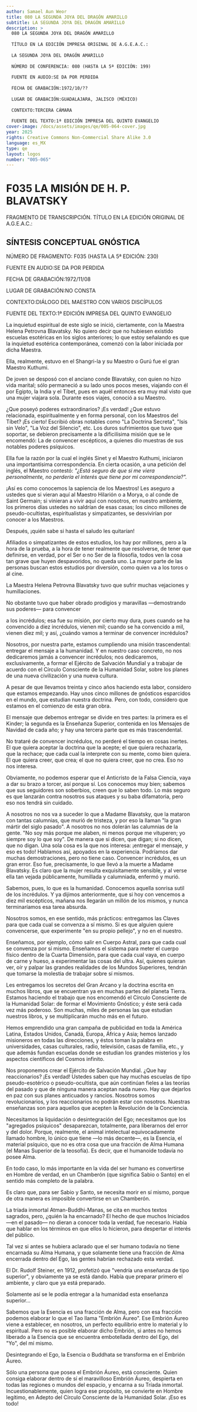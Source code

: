 ```yaml
---
author: Samael Aun Weor
title: 080 LA SEGUNDA JOYA DEL DRAGÓN AMARILLO
subtitle: LA SEGUNDA JOYA DEL DRAGÓN AMARILLO
description: >
  080 LA SEGUNDA JOYA DEL DRAGÓN AMARILLO
  
  TÍTULO EN LA EDICIÓN IMPRESA ORIGINAL DE A.G.E.A.C.:
  
  LA SEGUNDA JOYA DEL DRAGÓN AMARILLO
  
  NÚMERO DE CONFERENCIA: 080 (HASTA LA 5ª EDICIÓN: 199)
  
  FUENTE EN AUDIO:SE DA POR PERDIDA
  
  FECHA DE GRABACIÓN:1972/10/??
  
  LUGAR DE GRABACIÓN:GUADALAJARA, JALISCO (MÉXICO)
  
  CONTEXTO:TERCERA CÁMARA
  
  FUENTE DEL TEXTO:1ª EDICIÓN IMPRESA DEL QUINTO EVANGELIO
cover-image: /docs/assets/images/qe/005-064-cover.jpg
year: 2025
rights: Creative Commons Non-Commercial Share Alike 3.0
language: es_MX
type: qe
layout: logos
number: "005-065"
---
```

# F035 LA MISIÓN DE H. P. BLAVATSKY

FRAGMENTO DE TRANSCRIPCIÓN. TÍTULO EN LA EDICIÓN ORIGINAL DE A.G.E.A.C.:

## SÍNTESIS CONCEPTUAL GNÓSTICA

NÚMERO DE FRAGMENTO: F035 (HASTA LA 5ª EDICIÓN: 230)

FUENTE EN AUDIO:SE DA POR PERDIDA

FECHA DE GRABACIÓN:1972/11/08

LUGAR DE GRABACIÓN:NO CONSTA

CONTEXTO:DIÁLOGO DEL MAESTRO CON VARIOS DISCÍPULOS

FUENTE DEL TEXTO:1ª EDICIÓN IMPRESA DEL QUINTO EVANGELIO

La inquietud espiritual de este siglo se inició, ciertamente, con la Maestra Helena Petrovna Blavatsky. No quiero decir que no hubiesen existido escuelas esotéricas en los siglos anteriores; lo que estoy señalando es que la inquietud esotérica contemporánea, comenzó con la labor iniciada por dicha Maestra.

Ella, realmente, estuvo en el Shangri-la y su Maestro o Gurú fue el gran Maestro Kuthumi.

De joven se desposó con el anciano conde Blavatsky, con quien no hizo vida marital; sólo permaneció a su lado unos pocos meses, viajando con él por Egipto, la India y el Tíbet, pues en aquél entonces era muy mal visto que una mujer viajara sola. Durante esos viajes, conoció a su Maestro.

¿Que poseyó poderes extraordinarios? ¡Es verdad! ¿Que estuvo relacionada, espiritualmente y en forma personal, con los Maestros del Tíbet? ¡Es cierto! Escribió obras notables como "La Doctrina Secreta", "Isis sin Velo", "La Voz del Silencio", etc. Los duros sufrimientos que tuvo que soportar, se debieron precisamente a la dificilísima misión que se le encomendó: La de convencer escépticos, a quienes dio muestras de sus notables poderes psíquicos.

Ella fue la razón por la cual el inglés Sinet y el Maestro Kuthumi, iniciaron una importantísima correspondencia. En cierta ocasión, a una petición del inglés, el Maestro contestó: *"¿Está seguro de que si me viera personalmente, no perdería el interés que tiene por mi correspondencia?".*

¡Así es como conocemos la sapiencia de los Maestros! Les aseguro a ustedes que si vieran aquí al Maestro Hilarión o a Morya, o al conde de Saint Germain; si vinieran a vivir aquí con nosotros, en nuestro ambiente, los primeros días ustedes no saldrían de esas casas; los cinco millones de pseudo-ocultistas, espiritualistas y simpatizantes, se desvivirían por conocer a los Maestros.

Después, ¡quién sabe si hasta el saludo les quitarían!

Afiliados o simpatizantes de estos estudios, los hay por millones, pero a la hora de la prueba, a la hora de tener realmente que resolverse, de tener que definirse, en verdad, por el Ser o no Ser de la filosofía, todos ven la cosa tan grave que huyen despavoridos, no queda uno. La mayor parte de las personas buscan estos estudios por diversión, como quien va a los toros o al cine.

La Maestra Helena Petrovna Blavatsky tuvo que sufrir muchas vejaciones y humillaciones.

No obstante tuvo que haber obrado prodigios y maravillas —demostrando sus poderes— para convencer

a los incrédulos; esa fue su misión, por cierto muy dura, pues cuando se ha convencido a diez incrédulos, vienen mil; cuando se ha convencido a mil, vienen diez mil; y así, ¿cuándo vamos a terminar de convencer incrédulos?

Nosotros, por nuestra parte, estamos cumpliendo una misión trascendental: entregar el mensaje a la humanidad. Y en nuestro caso concreto, no nos dedicaremos jamás a convencer incrédulos; nos dedicaremos, exclusivamente, a formar el Ejército de Salvación Mundial y a trabajar de acuerdo con el Círculo Consciente de la Humanidad Solar, sobre los planes de una nueva civilización y una nueva cultura.

A pesar de que llevamos treinta y cinco años haciendo esta labor, considero que estamos empezando. Hay unos cinco millones de gnósticos esparcidos en el mundo, que estudian nuestra doctrina. Pero, con todo, considero que estamos en el comienzo de esta gran obra.

El mensaje que debemos entregar se divide en tres partes: la primera es el Kinder; la segunda es la Enseñanza Superior, contenida en los Mensajes de Navidad de cada año; y hay una tercera parte que es más trascendental.

No trataré de convencer incrédulos, no perderé el tiempo en cosas inertes. El que quiera aceptar la doctrina que la acepte; el que quiera rechazarla, que la rechace; que cada cual la interprete con su mente, como bien quiera. El que quiera creer, que crea; el que no quiera creer, que no crea. Eso no nos interesa.

Obviamente, no podemos esperar que el Anticristo de la Falsa Ciencia, vaya a dar su brazo a torcer, así porque sí. Los conocemos muy bien; sabemos que sus seguidores son soberbios, creen que lo saben todo. Lo más seguro es que lanzarán contra nosotros sus ataques y su baba difamatoria, pero eso nos tendrá sin cuidado.

A nosotros no nos va a suceder lo que a Madame Blavatsky, que la mataron con tantas calumnias, que murió de tristeza, y por eso la llaman "la gran mártir del siglo pasado". A nosotros no nos dolerán las calumnias de la gente. "No soy más porque me alaben, ni menos porque me vituperen; yo siempre soy lo que soy". De manera que si dicen, que digan; si no dicen, que no digan. Una sola cosa es la que nos interesa: ¡entregar el mensaje, y eso es todo! Hablamos así, apoyados en la experiencia. Podríamos dar muchas demostraciones, pero no tiene caso. Convencer incrédulos, es un gran error. Eso fue, precisamente, lo que llevó a la muerte a Madame Blavatsky. Es claro que la mujer resulta exquisitamente sensible, y al verse ella tan vejada públicamente, humillada y calumniada, enfermó y murió.

Sabemos, pues, lo que es la humanidad. Conocemos aquella sonrisa sutil de los incrédulos. Y ya dijimos anteriormente, que si hoy con vencemos a diez mil escépticos, mañana nos llegarán un millón de los mismos, y nunca terminaríamos esa tarea absurda.

Nosotros somos, en ese sentido, más prácticos: entregamos las Claves para que cada cual se convenza a sí mismo. Si es que alguien quiere convencerse, que experimente "en su propio pellejo", y no en el nuestro.

Enseñamos, por ejemplo, cómo salir en Cuerpo Astral, para que cada cual se convenza por sí mismo. Enseñamos el sistema para meter el cuerpo físico dentro de la Cuarta Dimensión, para que cada cual vaya, en cuerpo de carne y hueso, a experimentar las cosas del ultra. Así, quienes quieran ver, oír y palpar las grandes realidades de los Mundos Superiores, tendrán que tomarse la molestia de trabajar sobre sí mismos.

Les entregamos los secretos del Gran Arcano y la doctrina escrita en muchos libros, que se encuentran ya en muchas partes del planeta Tierra. Estamos haciendo el trabajo que nos encomendó el Círculo Consciente de la Humanidad Solar: de formar el Movimiento Gnóstico; y éste será cada vez más poderoso. Son muchas, miles de personas las que estudian nuestros libros, y se multiplicarán mucho más en el futuro.

Hemos emprendido una gran campaña de publicidad en toda la América Latina, Estados Unidos, Canadá, Europa, África y Asia; hemos lanzado misioneros en todas las direcciones, y éstos toman la palabra en universidades, casas culturales, radio, televisión, casas de familia, etc., y que además fundan escuelas donde se estudian los grandes misterios y los aspectos científicos del Cosmos infinito.

Nos proponemos crear el Ejército de Salvación Mundial. ¿Que hay reaccionarios? ¡Es verdad! Ustedes saben que hay muchas escuelas de tipo pseudo-esotérico o pseudo-ocultista, que aún continúan fieles a las teorías del pasado y que de ninguna manera aceptan nada nuevo. Hay que dejarlos en paz con sus planes anticuados y rancios. Nosotros somos revolucionarios, y los reaccionarios no podrán estar con nosotros. Nuestras enseñanzas son para aquellos que acepten la Revolución de la Conciencia.

Necesitamos la liquidación o desintegración del Ego; necesitamos que los "agregados psíquicos" desaparezcan, totalmente, para liberarnos del error y del dolor. Porque, realmente, el animal intelectual equivocadamente llamado hombre, lo único que tiene —lo más decente—, es la Esencia, el material psíquico, que no es otra cosa que una fracción de Alma Humana (el Manas Superior de la teosofía). Es decir, que el humanoide todavía no posee Alma.

En todo caso, lo más importante en la vida del ser humano es convertirse en Hombre de verdad, en un Chamberón (que significa Sabio o Santo) en el sentido más completo de la palabra.

Es claro que, para ser Sabio y Santo, se necesita morir en sí mismo, porque de otra manera es imposible convertirse en un Chamberón.

La tríada inmortal Atman-Buddhi-Manas, se cita en muchos textos sagrados, pero, ¿quién la ha encarnado? El hecho de que muchos Iniciados —en el pasado— no dieran a conocer toda la verdad, fue necesario. Había que hablar en los términos en que ellos lo hicieron, para despertar el interés del público.

Tal vez si antes se hubiera aclarado que el ser humano todavía no tiene encarnada su Alma Humana, y que solamente tiene una fracción de Alma encerrada dentro del Ego, las gentes habrían rechazado esta verdad.

El Dr. Rudolf Steiner, en 1912, profetizó que "vendría una enseñanza de tipo superior", y obviamente ya se está dando. Había que preparar primero el ambiente, y claro que ya está preparado.

Solamente así se le podía entregar a la humanidad esta enseñanza superior...

Sabemos que la Esencia es una fracción de Alma, pero con esa fracción podemos elaborar lo que el Tao llama "Embrión Áureo". Ese Embrión Áureo viene a establecer, en nosotros, un perfecto equilibrio entre lo material y lo espiritual. Pero no es posible elaborar dicho Embrión, si antes no hemos liberado a la Esencia que se encuentra embotellada dentro del Ego, del "Yo", del mí mismo.

Desintegrando el Ego, la Esencia o Buddhata se transforma en el Embrión Áureo.

Sólo una persona que posea el Embrión Áureo, está consciente. Quien consiga elaborar dentro de sí el maravilloso Embrión Áureo, despierta en todas las regiones o mundos del espacio, y encarna a su Tríada inmortal. Incuestionablemente, quien logra ese propósito, se convierte en Hombre legítimo, en Adepto del Círculo Consciente de la Humanidad Solar. ¡Eso es todo!

